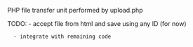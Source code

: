 PHP file transfer unit performed by upload.php

TODO: - accept file from html and save using any ID (for now)

      - integrate with remaining code
      
